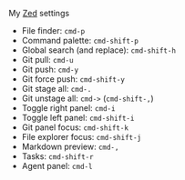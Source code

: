 My [Zed](https://zed.dev/) settings

- File finder: `cmd-p`
- Command palette: `cmd-shift-p`
- Global search (and replace): `cmd-shift-h`
- Git pull: `cmd-u`
- Git push: `cmd-y`
- Git force push: `cmd-shift-y`
- Git stage all: `cmd-.`
- Git unstage all: `cmd->` (`cmd-shift-,`)
- Toggle right panel: `cmd-i`
- Toggle left panel: `cmd-shift-i`
- Git panel focus: `cmd-shift-k`
- File explorer focus: `cmd-shift-j`
- Markdown preview: `cmd-,`
- Tasks: `cmd-shift-r`
- Agent panel: `cmd-l`
